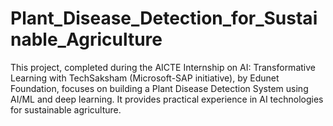 # Plant_Disease_Detection_for_Sustainable_Agriculture
This project, completed during the AICTE Internship on AI: Transformative Learning with TechSaksham (Microsoft-SAP initiative), by Edunet Foundation, focuses on building a Plant Disease Detection System using AI/ML and deep learning. It provides practical experience in AI technologies for sustainable agriculture.
